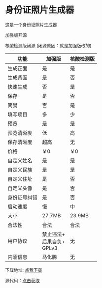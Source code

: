 
# 身份证照片生成器

这是一个身份证照片生成器

加强版开源

核酸检测版闭源    (闭源原因：就是加强版改的)

| 功能         | 加强版                              | 核酸检测版 |
| ------------ | ----------------------------------- | ---------- |
| 生成正面     | 是                                  | 是         |
| 生成背面     | 是                                  | 否         |
| 快速生成     | 否                                  | 是         |
| 保存         | 是                                  | 否         |
| 简易         | 否                                  | 是         |
| 填写项目     | 多                                  | 少         |
| 预览         | 是                                  | 是         |
| 预览清晰度   | 低                                  | 高         |
| 保存清晰度   | 超高                                | 无         |
| 价格         | ￥0                                 | ￥0        |
| 自定义姓名   | 是                                  | 是         |
| 自定义民族   | 是                                  | 是         |
| 自定义住址   | 是                                  | 否         |
| 自定义头像   | 是                                  | 否         |
| 身份证号纠错 | 是                                  | 否         |
| 启动速度     | 慢                                  | 中         |
| 大小         | 27.7MB                              | 23.9MB     |
| 合法性       | 合法                                | 合法       |
| 用户协议     | 禁止违法+<br />后果自负+<br />GPLv3 | 无         |
| 内涵信息     | 马化腾                              | 无         |

下载地址: [点我下载](`https://github.com/8bd8/idcard-photo/Download`)

源代码：[点击获取](https://github.com/8bd8/idcard-photo/SourceCode)
